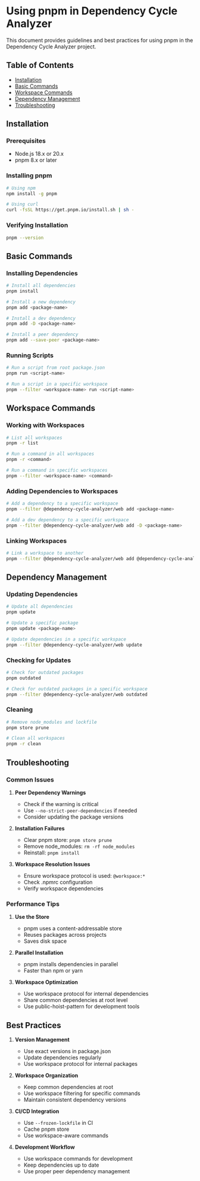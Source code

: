 # Using pnpm in Dependency Cycle Analyzer

This document provides guidelines and best practices for using pnpm in the Dependency Cycle Analyzer project.

## Table of Contents
- [Installation](#installation)
- [Basic Commands](#basic-commands)
- [Workspace Commands](#workspace-commands)
- [Dependency Management](#dependency-management)
- [Troubleshooting](#troubleshooting)

## Installation

### Prerequisites
- Node.js 18.x or 20.x
- pnpm 8.x or later

### Installing pnpm
```bash
# Using npm
npm install -g pnpm

# Using curl
curl -fsSL https://get.pnpm.io/install.sh | sh -
```

### Verifying Installation
```bash
pnpm --version
```

## Basic Commands

### Installing Dependencies
```bash
# Install all dependencies
pnpm install

# Install a new dependency
pnpm add <package-name>

# Install a dev dependency
pnpm add -D <package-name>

# Install a peer dependency
pnpm add --save-peer <package-name>
```

### Running Scripts
```bash
# Run a script from root package.json
pnpm run <script-name>

# Run a script in a specific workspace
pnpm --filter <workspace-name> run <script-name>
```

## Workspace Commands

### Working with Workspaces
```bash
# List all workspaces
pnpm -r list

# Run a command in all workspaces
pnpm -r <command>

# Run a command in specific workspaces
pnpm --filter <workspace-name> <command>
```

### Adding Dependencies to Workspaces
```bash
# Add a dependency to a specific workspace
pnpm --filter @dependency-cycle-analyzer/web add <package-name>

# Add a dev dependency to a specific workspace
pnpm --filter @dependency-cycle-analyzer/web add -D <package-name>
```

### Linking Workspaces
```bash
# Link a workspace to another
pnpm --filter @dependency-cycle-analyzer/web add @dependency-cycle-analyzer/plugin@workspace:*
```

## Dependency Management

### Updating Dependencies
```bash
# Update all dependencies
pnpm update

# Update a specific package
pnpm update <package-name>

# Update dependencies in a specific workspace
pnpm --filter @dependency-cycle-analyzer/web update
```

### Checking for Updates
```bash
# Check for outdated packages
pnpm outdated

# Check for outdated packages in a specific workspace
pnpm --filter @dependency-cycle-analyzer/web outdated
```

### Cleaning
```bash
# Remove node_modules and lockfile
pnpm store prune

# Clean all workspaces
pnpm -r clean
```

## Troubleshooting

### Common Issues

1. **Peer Dependency Warnings**
   - Check if the warning is critical
   - Use `--no-strict-peer-dependencies` if needed
   - Consider updating the package versions

2. **Installation Failures**
   - Clear pnpm store: `pnpm store prune`
   - Remove node_modules: `rm -rf node_modules`
   - Reinstall: `pnpm install`

3. **Workspace Resolution Issues**
   - Ensure workspace protocol is used: `@workspace:*`
   - Check .npmrc configuration
   - Verify workspace dependencies

### Performance Tips

1. **Use the Store**
   - pnpm uses a content-addressable store
   - Reuses packages across projects
   - Saves disk space

2. **Parallel Installation**
   - pnpm installs dependencies in parallel
   - Faster than npm or yarn

3. **Workspace Optimization**
   - Use workspace protocol for internal dependencies
   - Share common dependencies at root level
   - Use public-hoist-pattern for development tools

## Best Practices

1. **Version Management**
   - Use exact versions in package.json
   - Update dependencies regularly
   - Use workspace protocol for internal packages

2. **Workspace Organization**
   - Keep common dependencies at root
   - Use workspace filtering for specific commands
   - Maintain consistent dependency versions

3. **CI/CD Integration**
   - Use `--frozen-lockfile` in CI
   - Cache pnpm store
   - Use workspace-aware commands

4. **Development Workflow**
   - Use workspace commands for development
   - Keep dependencies up to date
   - Use proper peer dependency management 